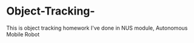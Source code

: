 # Object-Tracking-
This is object tracking homework I've done in NUS module, Autonomous Mobile Robot
